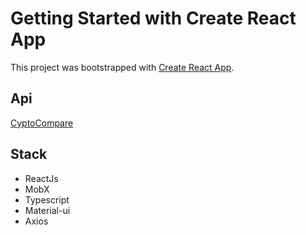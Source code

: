 # Getting Started with Create React App

This project was bootstrapped with [Create React App](https://github.com/facebook/create-react-app).

## Api

[CyptoCompare](https://min-api.cryptocompare.com)

## Stack

* ReactJs
* MobX
* Typescript
* Material-ui
* Axios
